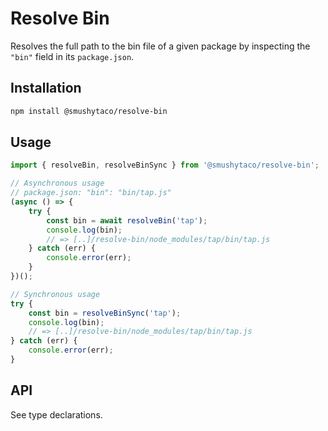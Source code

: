 # Resolve Bin

Resolves the full path to the bin file of a given package by inspecting the `"bin"` field in its `package.json`.

## Installation

```sh
npm install @smushytaco/resolve-bin
```

## Usage

```javascript
import { resolveBin, resolveBinSync } from '@smushytaco/resolve-bin';

// Asynchronous usage
// package.json: "bin": "bin/tap.js"
(async () => {
    try {
        const bin = await resolveBin('tap');
        console.log(bin);
        // => [..]/resolve-bin/node_modules/tap/bin/tap.js
    } catch (err) {
        console.error(err);
    }
})();

// Synchronous usage
try {
    const bin = resolveBinSync('tap');
    console.log(bin);
    // => [..]/resolve-bin/node_modules/tap/bin/tap.js
} catch (err) {
    console.error(err);
}
```

## API

See type declarations.

